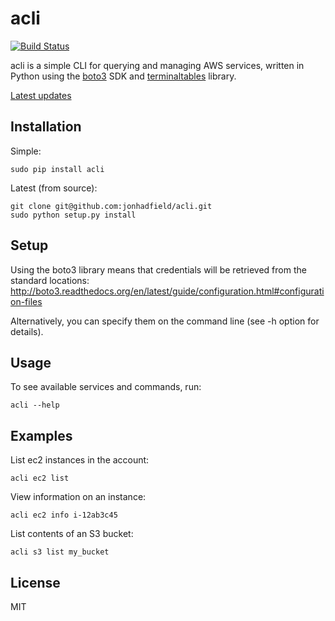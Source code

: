 acli
========

[![Build Status](https://travis-ci.org/jonhadfield/acli.svg?branch=master)](https://travis-ci.org/jonhadfield/acli)

acli is a simple CLI for querying and managing AWS services, written in Python using the [boto3](http://aws.amazon.com/sdk-for-python/ "boto3") SDK and [terminaltables](https://github.com/Robpol86/terminaltables "terminal tables") library.

[Latest updates](https://github.com/jonhadfield/acli/blob/master/CHANGELOG.md "Changelog")

Installation
------------
Simple:

    sudo pip install acli

Latest (from source):

    git clone git@github.com:jonhadfield/acli.git
    sudo python setup.py install

Setup
-----

Using the boto3 library means that credentials will be retrieved from the standard locations: http://boto3.readthedocs.org/en/latest/guide/configuration.html#configuration-files

Alternatively, you can specify them on the command line (see -h option for details).


Usage
-----
To see available services and commands, run:

    acli --help


Examples
--------
List ec2 instances in the account:

    acli ec2 list

View information on an instance:

    acli ec2 info i-12ab3c45

List contents of an S3 bucket:

    acli s3 list my_bucket

License
-------
MIT
